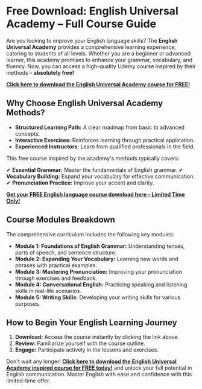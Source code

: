 # Free Download: English Universal Academy – Full Course Guide

Are you looking to improve your English language skills? The **English Universal Academy** provides a comprehensive learning experience, catering to students of all levels. Whether you are a beginner or advanced learner, this academy promises to enhance your grammar, vocabulary, and fluency. Now, you can access a high-quality Udemy course inspired by their methods – **absolutely free!**

[**Click here to download the English Universal Academy course for FREE!**](https://udemywork.com/english-universal-academy)

## Why Choose English Universal Academy Methods?

*   **Structured Learning Path:** A clear roadmap from basic to advanced concepts.
*   **Interactive Exercises:** Reinforces learning through practical application.
*   **Experienced Instructors:** Learn from qualified professionals in the field.

This free course inspired by the academy's methods typically covers:

✔ **Essential Grammar:** Master the fundamentals of English grammar.
✔ **Vocabulary Building:** Expand your vocabulary for effective communication.
✔ **Pronunciation Practice:** Improve your accent and clarity.

[**Get your FREE English language course download here – Limited Time Only!**](https://udemywork.com/english-universal-academy)

## Course Modules Breakdown

The comprehensive curriculum includes the following key modules:

*   **Module 1: Foundations of English Grammar:** Understanding tenses, parts of speech, and sentence structure.
*   **Module 2: Expanding Your Vocabulary:** Learning new words and phrases with practical examples.
*   **Module 3: Mastering Pronunciation:** Improving your pronunciation through exercises and feedback.
*   **Module 4: Conversational English:** Practicing speaking and listening skills in real-life scenarios.
*   **Module 5: Writing Skills:** Developing your writing skills for various purposes.

## How to Begin Your English Learning Journey

1.  **Download:** Access the course instantly by clicking the link above.
2.  **Review:** Familiarize yourself with the course outline.
3.  **Engage:** Participate actively in the lessons and exercises.

Don't wait any longer! **[Click here to download the English Universal Academy inspired course for FREE today!](https://udemywork.com/english-universal-academy)** and unlock your full potential in English communication. Master English with ease and confidence with this limited-time offer.
